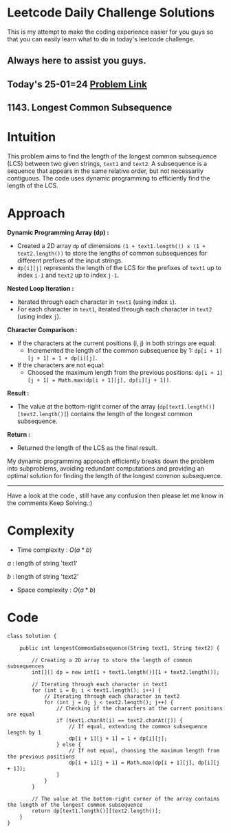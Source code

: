 # Leetcode Daily Challenge Solutions

This is my attempt to make the coding experience easier for you guys so that you can easily learn what to do in today's leetcode challenge.


## Always here to assist you guys.

## Today's 25-01=24 [Problem Link](https://leetcode.com/problems/longest-common-subsequence/description/?envType=daily-question&envId=2024-01-25)
## 1143. Longest Common Subsequence


# Intuition
<!-- Describe your first thoughts on how to solve this problem. -->
This problem aims to find the length of the longest common subsequence (LCS) between two given strings, `text1` and `text2`. A subsequence is a sequence that appears in the same relative order, but not necessarily contiguous. The code uses dynamic programming to efficiently find the length of the LCS.

# Approach
<!-- Describe your approach to solving the problem. -->
**Dynamic Programming Array (dp) :**
   - Created a 2D array `dp` of dimensions `(1 + text1.length()) x (1 + text2.length())` to store the lengths of common subsequences for different prefixes of the input strings.
   - `dp[i][j]` represents the length of the LCS for the prefixes of `text1` up to index `i-1` and `text2` up to index `j-1`.

**Nested Loop Iteration :**
   - Iterated through each character in `text1` (using index `i`).
   - For each character in `text1`, iterated through each character in `text2` (using index `j`).
   
**Character Comparison :**
   - If the characters at the current positions (i, j) in both strings are equal:
      - Incremented the length of the common subsequence by 1: `dp[i + 1][j + 1] = 1 + dp[i][j]`.
   - If the characters are not equal:
      - Choosed the maximum length from the previous positions:
        `dp[i + 1][j + 1] = Math.max(dp[i + 1][j], dp[i][j + 1])`.

**Result :**
   - The value at the bottom-right corner of the array (`dp[text1.length()][text2.length()]`) contains the length of the longest common subsequence.

**Return :**
   - Returned the length of the LCS as the final result.

My dynamic programming approach efficiently breaks down the problem into subproblems, avoiding redundant computations and providing an optimal solution for finding the length of the longest common subsequence.

---
Have a look at the code , still have any confusion then please let me know in the comments
Keep Solving.:)

# Complexity
- Time complexity : $O(a*b)$
<!-- Add your time complexity here, e.g. $$O(n)$$ -->
$a$ : length of string 'text1'

$b$ : length of string 'text2'
- Space complexity : $O(a*b)$
<!-- Add your space complexity here, e.g. $$O(n)$$ -->

# Code
```
class Solution {
    
    public int longestCommonSubsequence(String text1, String text2) {
        
        // Creating a 2D array to store the length of common subsequences
        int[][] dp = new int[1 + text1.length()][1 + text2.length()];

        // Iterating through each character in text1
        for (int i = 0; i < text1.length(); i++) {
            // Iterating through each character in text2
            for (int j = 0; j < text2.length(); j++) {
                // Checking if the characters at the current positions are equal
                if (text1.charAt(i) == text2.charAt(j)) {
                    // If equal, extending the common subsequence length by 1
                    dp[i + 1][j + 1] = 1 + dp[i][j];
                } else {
                    // If not equal, choosing the maximum length from the previous positions
                    dp[i + 1][j + 1] = Math.max(dp[i + 1][j], dp[i][j + 1]);
                }
            }
        }

        // The value at the bottom-right corner of the array contains the length of the longest common subsequence
        return dp[text1.length()][text2.length()];
    }
}

```